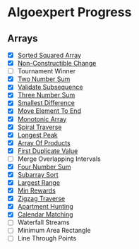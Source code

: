 # Algoexpert Progress

## Arrays

- [x] [Sorted Squared Array](arrays/sorted_squared_arrays.js)
- [x] [Non-Constructible Change](arrays/non_constructible_change.js)
- [ ] Tournament Winner
- [x] [Two Number Sum](arrays/two_sums.js)
- [x] [Validate Subsequence](arrays/validate_subsequence.js)
- [x] [Three Number Sum](arrays/three_sums.js)
- [x] [Smallest Difference](arrays/smallest_difference.js)
- [x] [Move Element To End](arrays/move_element_to_end.js)
- [x] [Monotonic Array](arrays/monotonic_array.js)
- [x] [Spiral Traverse](arrays/spiral_traverse.js)
- [x] [Longest Peak](arrays/longest_peak.js)
- [x] [Array Of Products](arrays/array_of_products.js)
- [x] [First Duplicate Value](arrays/first_duplicate_value.js)
- [ ] Merge Overlapping Intervals
- [x] [Four Number Sum](arrays/four_number_sum.js)
- [x] [Subarray Sort](arrays/subarray_sort.js)
- [x] [Largest Range](arrays/largest_range.js)
- [x] [Min Rewards](arrays/min_rewards.js)
- [x] [Zigzag Traverse](arrays/zigzag_traverse.js)
- [x] [Apartment Hunting](arrays/apartment_hunting.js)
- [x] [Calendar Matching](arrays/calendar_matching.js)
- [ ] Waterfall Streams
- [ ] Minimum Area Rectangle
- [ ] Line Through Points

